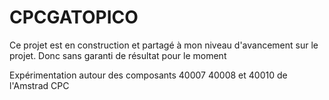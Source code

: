 # CPCGATOPICO

Ce projet est en construction et partagé à mon niveau d'avancement sur le projet.
Donc sans garanti de résultat pour le moment

Expérimentation autour des composants 40007 40008 et 40010 de l'Amstrad CPC







